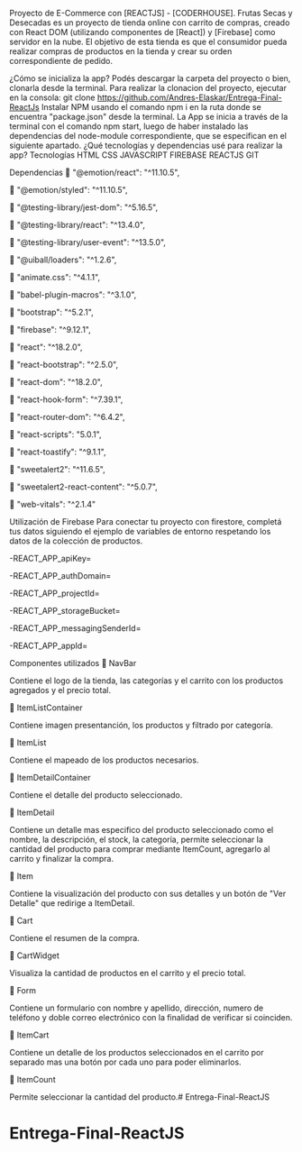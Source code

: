 Proyecto de E-Commerce con [REACTJS] - [CODERHOUSE].
 Frutas Secas y Desecadas es un proyecto de tienda online con carrito de compras, creado con React DOM (utilizando componentes de [React]) y [Firebase] como servidor en la nube. El objetivo de esta tienda es que el consumidor pueda realizar compras de productos en la tienda y crear su orden correspondiente de pedido.

¿Cómo se inicializa la app?
Podés descargar la carpeta del proyecto o bien, clonarla desde la terminal. Para realizar la clonacion del proyecto, ejecutar en la consola: git clone https://github.com/Andres-Elaskar/Entrega-Final-ReactJs
Instalar NPM usando el comando npm i en la ruta donde se encuentra "package.json" desde la terminal.
La App se inicia a través de la terminal con el comando npm start, luego de haber instalado las dependencias del node-module correspondiente, que se especifican en el siguiente apartado.
¿Qué tecnologías y dependencias usé para realizar la app?
Tecnologías
HTML CSS JAVASCRIPT FIREBASE REACTJS GIT

Dependencias
🔹 "@emotion/react": "^11.10.5",

🔹 "@emotion/styled": "^11.10.5",

🔹 "@testing-library/jest-dom": "^5.16.5",

🔹 "@testing-library/react": "^13.4.0",

🔹 "@testing-library/user-event": "^13.5.0",

🔹 "@uiball/loaders": "^1.2.6",

🔹 "animate.css": "^4.1.1",

🔹 "babel-plugin-macros": "^3.1.0",

🔹 "bootstrap": "^5.2.1",

🔹 "firebase": "^9.12.1",

🔹 "react": "^18.2.0",

🔹 "react-bootstrap": "^2.5.0",

🔹 "react-dom": "^18.2.0",

🔹 "react-hook-form": "^7.39.1",

🔹 "react-router-dom": "^6.4.2",

🔹 "react-scripts": "5.0.1",

🔹 "react-toastify": "^9.1.1",

🔹 "sweetalert2": "^11.6.5",

🔹 "sweetalert2-react-content": "^5.0.7",

🔹 "web-vitals": "^2.1.4"

Utilización de Firebase
Para conectar tu proyecto con firestore, completá tus datos siguiendo el ejemplo de variables de entorno respetando los datos de la colección de productos.

-REACT_APP_apiKey=

-REACT_APP_authDomain=

-REACT_APP_projectId=

-REACT_APP_storageBucket=

-REACT_APP_messagingSenderId=

-REACT_APP_appId=

Componentes utilizados
🔹 NavBar

Contiene el logo de la tienda, las categorías y el carrito con los productos agregados y el precio total.

🔹 ItemListContainer

Contiene imagen presentanción, los productos y filtrado por categoría.

🔹 ItemList

Contiene el mapeado de los productos necesarios.

🔹 ItemDetailContainer

Contiene el detalle del producto seleccionado.

🔹 ItemDetail

Contiene un detalle mas especifico del producto seleccionado como el nombre, la descripción, el stock, la categoría, permite seleccionar la cantidad del producto para comprar mediante ItemCount, agregarlo al carrito y finalizar la compra.

🔹 Item

Contiene la visualización del producto con sus detalles y un botón de "Ver Detalle" que redirige a ItemDetail.

🔹 Cart

Contiene el resumen de la compra.

🔹 CartWidget

Visualiza la cantidad de productos en el carrito y el precio total.

🔹 Form

Contiene un formulario con nombre y apellido, dirección, numero de teléfono y doble correo electrónico con la finalidad de verificar si coinciden.

🔹 ItemCart

Contiene un detalle de los productos seleccionados en el carrito por separado mas una botón por cada uno para poder eliminarlos.

🔹 ItemCount

Permite seleccionar la cantidad del producto.# Entrega-Final-ReactJS
# Entrega-Final-ReactJS
